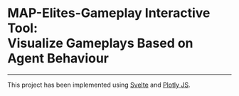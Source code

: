 # MAP-Elites-Gameplay Interactive Tool: <br/> Visualize Gameplays Based on Agent Behaviour

---

This project has been implemented using [Svelte](https://svelte.dev) and [Plotly JS](https://plotly.com/javascript/).

